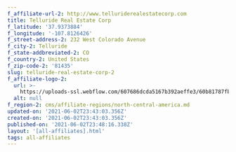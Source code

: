 ```yaml
---
f_affiliate-url-2: http://www.telluriderealestatecorp.com
title: Telluride Real Estate Corp
f_latitude: '37.9373884'
f_longitude: '-107.8126426'
f_street-address-2: 232 West Colorado Avenue­
f_city-2: Telluride­
f_state-addbreviated-2: CO­
f_country-2: United States
f_zip-code-2: '81435'
slug: telluride-real-estate-corp-2
f_affiliate-logo-2:
  url: >-
    https://uploads-ssl.webflow.com/607686dcda5167b392aeffe3/60b81787fb6dd06e1ad5aeba_6077d858c3e2468c4c5f7f87_603316297f5abTREC_Christie_s_black.jpeg
  alt: null
f_region-2: cms/affiliate-regions/north-central-america.md
updated-on: '2021-06-02T23:43:03.356Z'
created-on: '2021-06-02T23:43:03.356Z'
published-on: '2021-06-02T23:48:16.338Z'
layout: '[all-affiliates].html'
tags: all-affiliates
---
```




